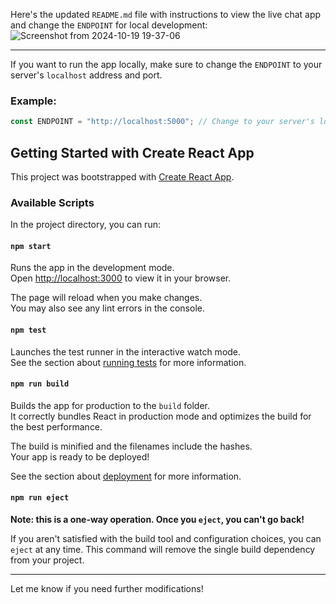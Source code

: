 Here's the updated `README.md` file with instructions to view the live chat app and change the `ENDPOINT` for local development:
![Screenshot from 2024-10-19 19-37-06](https://github.com/user-attachments/assets/2d2affef-2b61-44ed-94f9-19cfa248f374)

---

If you want to run the app locally, make sure to change the `ENDPOINT` to your server's `localhost` address and port.

### Example:

```javascript
const ENDPOINT = "http://localhost:5000"; // Change to your server's local address
```

## Getting Started with Create React App

This project was bootstrapped with [Create React App](https://github.com/facebook/create-react-app).

### Available Scripts

In the project directory, you can run:

#### `npm start`

Runs the app in the development mode.\
Open [http://localhost:3000](http://localhost:3000) to view it in your browser.

The page will reload when you make changes.\
You may also see any lint errors in the console.

#### `npm test`

Launches the test runner in the interactive watch mode.\
See the section about [running tests](https://facebook.github.io/create-react-app/docs/running-tests) for more information.

#### `npm run build`

Builds the app for production to the `build` folder.\
It correctly bundles React in production mode and optimizes the build for the best performance.

The build is minified and the filenames include the hashes.\
Your app is ready to be deployed!

See the section about [deployment](https://facebook.github.io/create-react-app/docs/deployment) for more information.

#### `npm run eject`

**Note: this is a one-way operation. Once you `eject`, you can't go back!**

If you aren't satisfied with the build tool and configuration choices, you can `eject` at any time. This command will remove the single build dependency from your project.

---

Let me know if you need further modifications!
